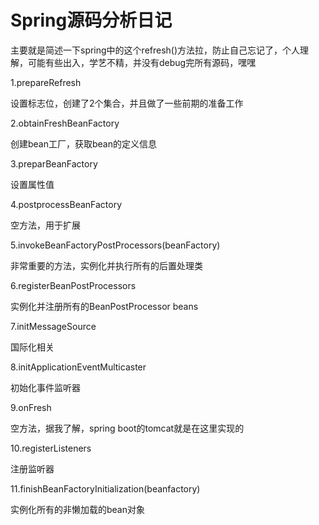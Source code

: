 # Spring源码分析日记

主要就是简述一下spring中的这个refresh()方法拉，防止自己忘记了，个人理解，可能有些出入，学艺不精，并没有debug完所有源码，嘿嘿

1.prepareRefresh

设置标志位，创建了2个集合，并且做了一些前期的准备工作

2.obtainFreshBeanFactory

创建bean工厂，获取bean的定义信息

3.preparBeanFactory

设置属性值

4.postprocessBeanFactory

空方法，用于扩展

5.invokeBeanFactoryPostProcessors(beanFactory)

非常重要的方法，实例化并执行所有的后置处理类

6.registerBeanPostProcessors

实例化并注册所有的BeanPostProcessor beans

7.initMessageSource

国际化相关

8.initApplicationEventMulticaster

初始化事件监听器

9.onFresh

空方法，据我了解，spring boot的tomcat就是在这里实现的

10.registerListeners

注册监听器

11.finishBeanFactoryInitialization(beanfactory)

实例化所有的非懒加载的bean对象

